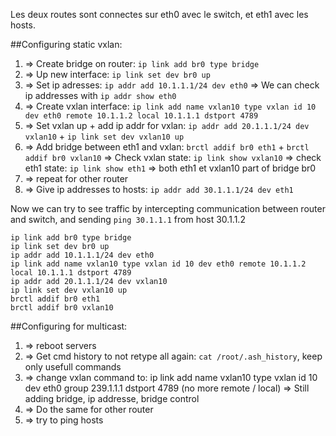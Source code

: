 Les deux routes sont connectes sur eth0 avec le switch, et eth1 avec les hosts.

##Configuring static vxlan:

1. => Create bridge on router: `ip link add br0 type bridge`
2. => Up new interface: `ip link set dev br0 up`
3. => Set ip adresses: `ip addr add 10.1.1.1/24 dev eth0`
   => We can check ip addresses with `ip addr show eth0`
4. => Create vxlan interface: `ip link add name vxlan10 type vxlan id 10 dev eth0 remote 10.1.1.2 local 10.1.1.1 dstport 4789`
5. => Set vxlan up + add ip addr for vxlan: `ip addr add 20.1.1.1/24 dev vxlan10` + `ip link set dev vxlan10 up`
6. => Add bridge between eth1 and vxlan: `brctl addif br0 eth1` + `brctl addif br0 vxlan10`
   => Check vxlan state: `ip link show vxlan10`
   => check eth1 state: `ip link show eth1` => both eth1 et vxlan10 part of bridge br0
7. => repeat for other router
8. => Give ip addresses to hosts: `ip addr add 30.1.1.1/24 dev eth1`

Now we can try to see traffic by intercepting communication between router and switch, and sending `ping 30.1.1.1` from host 30.1.1.2

```
ip link add br0 type bridge
ip link set dev br0 up
ip addr add 10.1.1.1/24 dev eth0
ip link add name vxlan10 type vxlan id 10 dev eth0 remote 10.1.1.2 local 10.1.1.1 dstport 4789
ip addr add 20.1.1.1/24 dev vxlan10
ip link set dev vxlan10 up
brctl addif br0 eth1
brctl addif br0 vxlan10
```

##Configuring for multicast:

1. => reboot servers
2. => Get cmd history to not retype all again: `cat /root/.ash_history`, keep only usefull commands
3. => change vxlan command to: ip link add name vxlan10 type vxlan id 10 dev eth0 group 239.1.1.1 dstport 4789 (no more remote / local)
   => Still adding bridge, ip addresse, bridge control
4. => Do the same for other router
5. => try to ping hosts
